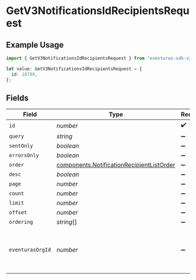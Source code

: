 # GetV3NotificationsIdRecipientsRequest

## Example Usage

```typescript
import { GetV3NotificationsIdRecipientsRequest } from "eventuras-sdk-v2/models/operations";

let value: GetV3NotificationsIdRecipientsRequest = {
  id: 18789,
};
```

## Fields

| Field                                                                                                  | Type                                                                                                   | Required                                                                                               | Description                                                                                            |
| ------------------------------------------------------------------------------------------------------ | ------------------------------------------------------------------------------------------------------ | ------------------------------------------------------------------------------------------------------ | ------------------------------------------------------------------------------------------------------ |
| `id`                                                                                                   | *number*                                                                                               | :heavy_check_mark:                                                                                     | N/A                                                                                                    |
| `query`                                                                                                | *string*                                                                                               | :heavy_minus_sign:                                                                                     | N/A                                                                                                    |
| `sentOnly`                                                                                             | *boolean*                                                                                              | :heavy_minus_sign:                                                                                     | N/A                                                                                                    |
| `errorsOnly`                                                                                           | *boolean*                                                                                              | :heavy_minus_sign:                                                                                     | N/A                                                                                                    |
| `order`                                                                                                | [components.NotificationRecipientListOrder](../../models/components/notificationrecipientlistorder.md) | :heavy_minus_sign:                                                                                     | N/A                                                                                                    |
| `desc`                                                                                                 | *boolean*                                                                                              | :heavy_minus_sign:                                                                                     | N/A                                                                                                    |
| `page`                                                                                                 | *number*                                                                                               | :heavy_minus_sign:                                                                                     | N/A                                                                                                    |
| `count`                                                                                                | *number*                                                                                               | :heavy_minus_sign:                                                                                     | N/A                                                                                                    |
| `limit`                                                                                                | *number*                                                                                               | :heavy_minus_sign:                                                                                     | N/A                                                                                                    |
| `offset`                                                                                               | *number*                                                                                               | :heavy_minus_sign:                                                                                     | N/A                                                                                                    |
| `ordering`                                                                                             | *string*[]                                                                                             | :heavy_minus_sign:                                                                                     | N/A                                                                                                    |
| `eventurasOrgId`                                                                                       | *number*                                                                                               | :heavy_minus_sign:                                                                                     | Optional organization Id. Will be required in API version 4.                                           |